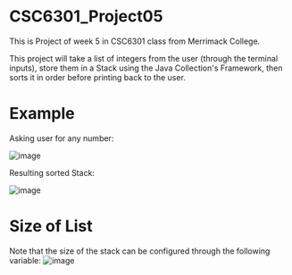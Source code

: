 # CSC6301_Project05
This is Project of week 5 in CSC6301 class from Merrimack College.

This project will take a list of integers from the user (through the terminal inputs), store them in a Stack using the Java Collection's Framework, then sorts it in order before printing back to the user.

# Example
Asking user for any number:

![image](https://github.com/MedeirosPereiraRaf/CSC6301_Project05/assets/136990615/2abfe3b9-f8c2-4041-981d-bf747d83cfa4)


Resulting sorted Stack:

![image](https://github.com/MedeirosPereiraRaf/CSC6301_Project05/assets/136990615/ab445c32-31e2-433b-946c-93b3de307244)


# Size of List
Note that the size of the stack can be configured through the following variable:
![image](https://github.com/MedeirosPereiraRaf/CSC6301_Project04/assets/136990615/cf9905e6-d581-4e38-809a-fe897d83e856)
